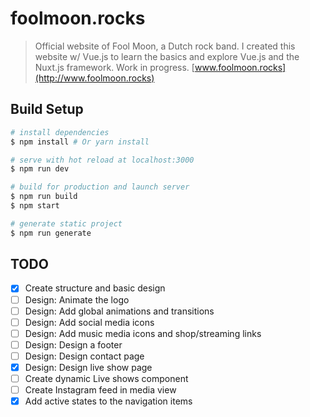 # foolmoon.rocks

> Official website of Fool Moon, a Dutch rock band. 
I created this website w/ Vue.js to learn the basics and explore Vue.js and the Nuxt.js framework. Work in progress.
[www.foolmoon.rocks](http://www.foolmoon.rocks)

## Build Setup

``` bash
# install dependencies
$ npm install # Or yarn install

# serve with hot reload at localhost:3000
$ npm run dev

# build for production and launch server
$ npm run build
$ npm start

# generate static project
$ npm run generate
```

## TODO
* [x] Create structure and basic design
* [ ] Design: Animate the logo
* [ ] Design: Add global animations and transitions
* [ ] Design: Add social media icons
* [ ] Design: Add music media icons and shop/streaming links
* [ ] Design: Design a footer
* [ ] Design: Design contact page
* [x] Design: Design live show page
* [ ] Create dynamic Live shows component
* [ ] Create Instagram feed in media view
* [x] Add active states to the navigation items
